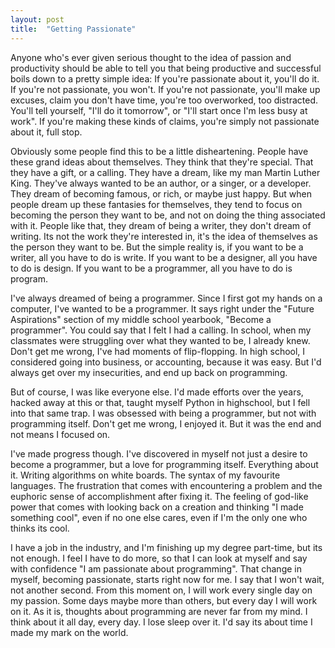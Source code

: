 ```yaml
---
layout: post
title:  "Getting Passionate"
---
```


Anyone who's ever given serious thought to the idea of passion and productivity should be able to tell you that being productive and successful boils down to a pretty simple idea: If you're passionate about it, you'll do it.  If you're not passionate, you won't.  If you're not passionate, you'll make up excuses, claim you don't have time, you're too overworked, too distracted.  You'll tell yourself, "I'll do it tomorrow", or "I'll start once I'm less busy at work".  If you're making these kinds of claims, you're simply not passionate about it, full stop.

Obviously some people find this to be a little disheartening.  People have these grand ideas about themselves.  They think that they're special.  That they have a gift, or a calling.  They have a dream, like my man Martin Luther King.  They've always wanted to be an author, or a singer, or a developer. They dream of becoming famous, or rich, or maybe just happy.  But when people dream up these fantasies for themselves, they tend to focus on becoming the person they want to be, and not on doing the thing associated with it.  People like that, they dream of being a writer, they don't dream of writing.  Its not the work they're interested in, it's the idea of themselves as the person they want to be.  But the simple reality is, if you want to be a writer, all you have to do is write.  If you want to be a designer, all you have to do is design.  If you want to be a programmer, all you have to do is program.

I've always dreamed of being a programmer.  Since I first got my hands on a computer, I've wanted to be a programmer.  It says right under the "Future Aspirations" section of my middle school yearbook, "Become a programmer".  You could say that I felt I had a calling.  In school, when my classmates were struggling over what they wanted to be, I already knew. Don't get me wrong, I've had moments of flip-flopping.  In high school, I considered going into business, or accounting, because it was easy.  But I'd always get over my insecurities, and end up back on programming.

But of course, I was like everyone else.  I'd made efforts over the years, hacked away at this or that, taught myself Python in highschool, but I fell into that same trap.  I was obsessed with being a programmer, but not with programming itself.  Don't get me wrong, I enjoyed it.  But it was the end and not means I focused on.

I've made progress though.  I've discovered in myself not just a desire to become a programmer, but a love for programming itself.  Everything about it. Writing algorithms on white boards. The syntax of my favourite languages.  The frustration that comes with encountering a problem and the euphoric sense of accomplishment after fixing it.  The feeling of god-like power that comes with looking back on a creation and thinking "I made something cool", even if no one else cares, even if I'm the only one who thinks its cool.

I have a job in the industry, and I'm finishing up my degree part-time, but its not enough.  I feel I have to do more, so that I can look at myself and say with confidence "I am passionate about programming".  That change in myself, becoming passionate, starts right now for me.  I say that I won't wait, not another second.  From this moment on, I will work every single day on my passion.  Some days maybe more than others, but every day I will work on it.  As it is, thoughts about programming are never far from my mind.  I think about it all day, every day.  I lose sleep over it.  I'd say its about time I made my mark on the world.


